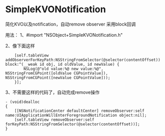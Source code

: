 # SimpleKVONotification
简化KVO以及notification，自动remove observer
采用block回调

用法：
1、#import "NSObject+SimpleKVONotification.h"

2、像下面这样
```
    [self.tableView addObserverForKeyPath:NSStringFromSelector(@selector(contentOffset)) block:^(__weak id obj, id oldValue, id newValue) {
        NSLog(@"old value:%@ new value:%@", NSStringFromCGPoint([oldValue CGPointValue]), NSStringFromCGPoint([newValue CGPointValue]));
    }];
```

3、不需要这样的代码了，自动完成remove操作
```
- (void)dealloc
{
    [[NSNotificationCenter defaultCenter] removeObserver:self name:UIApplicationWillEnterForegroundNotification object:nil];
    [self.tableView removeObserver:self forKeyPath:NSStringFromSelector(@selector(contentOffset))];
}
```
